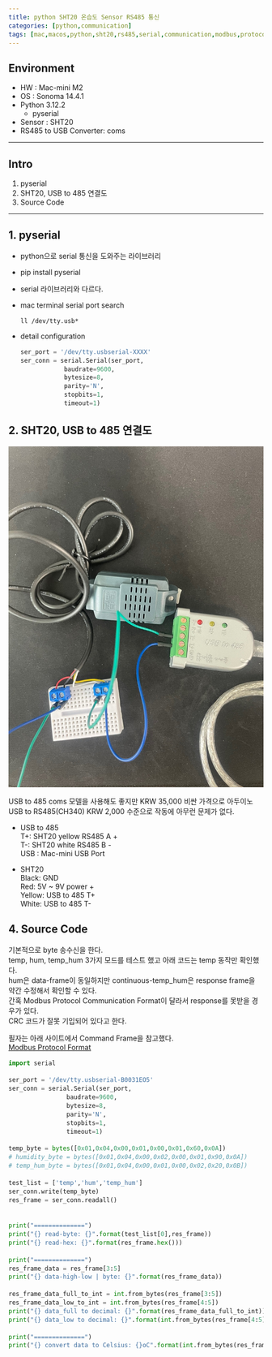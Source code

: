 ```yaml
---
title: python SHT20 온습도 Sensor RS485 통신
categories: [python,communication]
tags: [mac,macos,python,sht20,rs485,serial,communication,modbus,protocol]
---
```


## Environment

- HW : Mac-mini M2
- OS : Sonoma 14.4.1
- Python 3.12.2
  - pyserial
- Sensor : SHT20
- RS485 to USB Converter: coms

---

## Intro

1. pyserial
2. SHT20, USB to 485 연결도
3. Source Code

---


## 1. pyserial

- python으로 serial 통신을 도와주는 라이브러리
- pip install pyserial
- serial 라이브러리와 다르다. 
- mac terminal serial port search
    ```
    ll /dev/tty.usb*
    ```

- detail configuration    
    ```python
    ser_port = '/dev/tty.usbserial-XXXX'
    ser_conn = serial.Serial(ser_port, 
                baudrate=9600, 
                bytesize=8, 
                parity='N', 
                stopbits=1,
                timeout=1)
    ```
    
## 2. SHT20, USB to 485 연결도
![SHT20_USB_to_485](/assets/img/sht20_usb_to_rs485_converter.jpeg)

USB to 485 coms 모델을 사용해도 좋지만 KRW 35,000 비싼 가격으로 아두이노 USB to RS485(CH340) KRW 2,000 수준으로 작동에 아무런 문제가 없다.

- USB to 485  
  T+: SHT20 yellow RS485 A +    
  T-: SHT20 white RS485 B -    
  USB : Mac-mini USB Port
  
- SHT20   
  Black: GND    
  Red: 5V ~ 9V power +    
  Yellow: USB to 485 T+   
  White: USB to 485 T-   
  


## 4. Source Code

기본적으로 byte 송수신을 한다.    
temp, hum, temp_hum 3가지 모드를 테스트 했고 아래 코드는 temp 동작만 확인했다.    
hum은 data-frame이 동일하지만 continuous-temp_hum은 response frame을 약간 수정해서 확인할 수 있다.    
간혹 Modbus Protocol Communication Format이 달라서 response를 못받을 경우가 있다.   
CRC 코드가 잘못 기입되어 있다고 한다.    

필자는 아래 사이트에서 Command Frame을 참고했다.    
[Modbus Protocol Format](https://lk-tronics.com/product/sht20-rs485-temperature-sensor-xy-md02/)    


```python
import serial

ser_port = '/dev/tty.usbserial-B0031EO5'
ser_conn = serial.Serial(ser_port, 
                baudrate=9600, 
                bytesize=8, 
                parity='N', 
                stopbits=1,
                timeout=1)

temp_byte = bytes([0x01,0x04,0x00,0x01,0x00,0x01,0x60,0x0A])
# humidity_byte = bytes([0x01,0x04,0x00,0x02,0x00,0x01,0x90,0x0A])
# temp_hum_byte = bytes([0x01,0x04,0x00,0x01,0x00,0x02,0x20,0x0B])

test_list = ['temp','hum','temp_hum']
ser_conn.write(temp_byte)
res_frame = ser_conn.readall()


print("==============")
print("{} read-byte: {}".format(test_list[0],res_frame))
print("{} read-hex: {}".format(res_frame.hex()))

print("==============")
res_frame_data = res_frame[3:5]
print("{} data-high-low | byte: {}".format(res_frame_data))

res_frame_data_full_to_int = int.from_bytes(res_frame[3:5])
res_frame_data_low_to_int = int.from_bytes(res_frame[4:5])
print("{} data_full to decimal: {}".format(res_frame_data_full_to_int))
print("{} data_low to decimal: {}".format(int.from_bytes(res_frame[4:5])))

print("==============")
print("{} convert data to Celsius: {}oC".format(int.from_bytes(res_frame[4:5])/10))
```